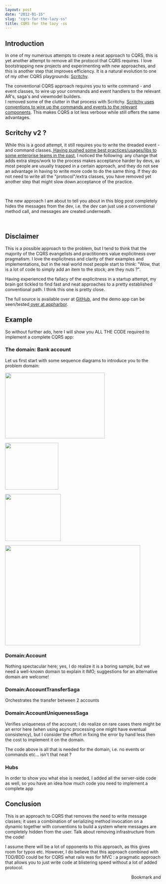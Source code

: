 ```yaml
---
layout: post
date: "2012-01-15"
slug: "cqrs-for-the-lazy-ss"
title: CQRS for the lazy -ss
---
```


<h2>Introduction</h2>
<p>In one of my numerous attempts to create a neat approach to CQRS, this is yet another attempt to remove all the protocol that CQRS requires. I love bootstrapping new projects and experimenting with new approaches, and this is another step that improves efficiency. It is a natural evolution to one of my other CQRS playgrounds: <a href="https://github.com/ToJans/Scritchy" target="_blank">Scritchy</a>.</p>
<p>The conventional CQRS approach requires you to write&nbsp;command - and event classes, to wire up your commands and event handlers to the relevant AR's, saga's and viewmodel builders.<br />I removed some of the clutter in that process with Scritchy. <a href="https://github.com/ToJans/Scritchy/wiki/auto-wiring" target="_blank">Scritchy uses conventions to wire up the commands and events to the relevant components</a>. This makes CQRS a lot less verbose while still offers the same advantages.</p>
<h2>Scritchy v2 ?</h2>
<p>While this is a good attempt, it still requires you to write the dreaded event - and command classes.<a href="https://www.linkedin.com/profile/view?id=2995972&amp;trk=tab_pro#recommendations" target="_blank"> Having pushed some best practices/usages/libs to some enterprise teams in the past</a>, I noticed the following: any change that adds extra steps/work to the process makes acceptance harder by devs, as most people are usually trapped in a certain approach, and they do not see an advantage in having to write more code to do the same thing. If they do not need to write all the "protocol"/extra classes, you have removed yet another step that might slow down acceptance of the practice.</p>
<p>&nbsp;</p>
<p>The new approach I am about to tell you about in this blog post completely hides the messages from the dev, i.e. the dev can just use a conventional method call, and messages are created underneath.</p>
<p>&nbsp;</p>
<h2>Disclaimer</h2>
<p>This is a possible approach to the problem, but I tend to think that the majority of the CQRS evangelists and practitioners value explicitness over pragmatism. I love the explicitness and clarity of their examples and implementations, but in the real world most people start to think: "Wow, that is a lot of code to simply add an item to the stock; are they nuts ?".</p>
<p>Having experienced the fallacy of the explicitness in a startup attempt, my brain got tickled to find fast and neat approaches to a pretty established conventional path. I think this one is pretty close.</p>
<p>The full source is available over at <a href="https://github.com/ToJans/MinimalisticCQRS">GitHub</a>, and the demo app can be seen/tested<a href="https://minimalisticcqrs.apphb.com/"> over at appharbor</a>.</p>
<h2>Example</h2>
<p>So without further ado, here I will show you ALL THE CODE required to implement a complete CQRS app:</p>
<p></p>
<h3>The domain: Bank account</h3>
<p>Let us first start with some sequence diagrams to introduce you to the problem domain:</p>
<p><img style="width: 322px; height: 213px;" src="https://www.websequencediagrams.com/cgi-bin/cdraw?lz=bm90ZSBsZWZ0IG9mIEdVSToKICBSZWdpc3RlciBhbiBhY2NvdW50CmVuZCBub3RlCkdVSS0-QQAQBlVuaXF1ZW5lc3NWYWxpZGF0b3I6ADUIABwHID8KAF4Fb3ZlciAAHRoKIAAVCE51bWJlciB1AFYFID8AcAkgCm9wdCAAbAYKICAAeww6AIEpCQCBEQcKICBvcHQgQWxsb3dlZAogIABVCS0AKgsAgT4HAIFmCAAkBWVuZAplbmQKCg&amp;s=earth" alt="" /></p>
<p><img style="width: 172px; height: 152px;" src="https://www.websequencediagrams.com/cgi-bin/cdraw?lz=bm90ZSBsZWZ0IG9mIEdVSToKICBEZXBvc2l0IHNvbWUgY2FzaAplbmQgbm90ZQpHVUktPkFjY291bnQ6ACEIQ2FzaApvcHQgQWxsb3dlZAogIAAcBy0AIgtBbW91bnQAVQdlZAplbmQKCg&amp;s=earth" alt="" /></p>
<p><img style="width: 180px; height: 152px;" src="https://www.websequencediagrams.com/cgi-bin/cdraw?lz=bm90ZSBsZWZ0IG9mIEdVSToKICBXaXRoZHJhdyBzb21lIGNhc2gKZW5kIG5vdGUKR1VJLT5BY2NvdW50OgAhCUNhc2gKb3B0IEFsbG93ZWQKICAAHQctACMLQW1vdW50AFYIbgplbmQKCg&amp;s=earth" alt="" /></p>
<p><img style="width: 437px; height: 324px;" src="https://www.websequencediagrams.com/cgi-bin/cdraw?lz=bm90ZSBsZWZ0IG9mIEdVSToKICBUcmFuc2ZlciBhbiBhbW91bnQgZnJvbSBBIHRvIEIKZW5kIG5vdGUKR1VJLT5BY2MAHQVBOgAvCEEALgUKb3B0IFZhbGlkIGZvciBzb3VyY2UKICAAJwktADAMIAAvBldpdGhkcmF3bgATFgCBEQhTYWdhOgCBHglQcm9jZXNzZWRPblMAVw8AJQwAgSEKQjogAC0HAIFiCE9uVGFyZ2V0CiAgAIEpDnQADwgAgS8KQgCBLgtCAIExCERlcG9zaXRlZAAaEUdVSQCBIQpDb21wbGUAIQZlbHNlAIJhCmludgBmDyAAXhgAgXAWRmFpbGVkAIE-CwCBZh9BOiBDYW5jZWwAg2YIAIFYDQCDCRUAgU8WQQCBVBEAUgUAgV4GbmQKZW5kCg&amp;s=earth" alt="" /></p>
<h3>Domain:Account</h3>
<p>
<script src="https://gist.github.com/1615489.js?file=Domain%5CAccount.cs"></script>
</p>
<p>Nothing spectacular here; yes, I do realize it is a boring sample, but we need a well-known domain to explain it IMO; suggestions for an alternative domain are welcome!</p>
<h3>Domain:AccountTransferSaga</h3>
<p>
<script src="https://gist.github.com/1615489.js?file=Domain%5CAccountTransferSaga.cs"></script>
</p>
<p>Orchestrates the transfer between 2 accounts</p>
<h3>Domain:AccountUniquenessSaga</h3>
<p>
<script src="https://gist.github.com/1615489.js?file=Domain%5CAccountUniquenessSaga.cs"></script>
</p>
<p>Verifies uniqueness of the account; I do realize on rare cases there might be an error here (when using async processing one might have eventual consistency), but I consider the effort in fixing the error by hand less then the cost to implement it on the domain.</p>
<p>The code above is all that is needed for the domain, i.e. no events or commands etc... isn't that neat ?</p>
<h3>Hubs</h3>
<p>In order to show you what else is needed, I added all the server-side code as well, so you have an idea how much code you need to implement a complete app</p>
<p>
<script src="https://gist.github.com/1615489.js?file=Hubs%5CCommandHub.cs"></script>
<script src="https://gist.github.com/1615489.js?file=Hubs%5CQueryHub.cs"></script>
</p>
<h2>Conclusion</h2>
<p>This is an approach to CQRS that removes the need to write message classes; it uses a combination of serializing method invocation on a dynamic together with conventions to build a system where messages are completely hidden from the user. Talk about removing infrastructure from the code!&nbsp;</p>
<p>I assume there will be a lot of opponents to this approach, as this gives room for typos etc. However, I do believe that this approach combined with TDD/BDD could be for CQRS what rails was for MVC : a pragmatic approach that allows you to just write code at blistering speed without a lot of added protocol.</p><div style="text-align:right"><a class="addthis_button" href="https://www.addthis.com/bookmark.php?v=250&amp;pub=xa-4aec37702e3161d4"><img src="https://s7.addthis.com/static/btn/v2/lg-share-en.gif" width="125" height="16" alt="Bookmark and Share" style="border:0"/></a><script type="text/javascript" src="https://s7.addthis.com/js/250/addthis_widget.js#pub=xa-4aec37702e3161d4"></script></div>

